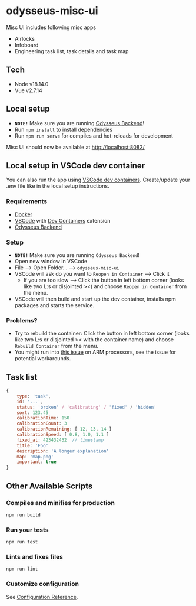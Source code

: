 # odysseus-misc-ui

Misc UI includes following misc apps
- Airlocks
- Infoboard
- Engineering task list, task details and task map

## Tech

- Node v18.14.0
- Vue v2.7.14

## Local setup

* **`NOTE!`** Make sure you are running [Odysseus Backend](https://github.com/OdysseusLarp/odysseus-backend)!
* Run `npm install` to install dependencies
* Run `npm run serve` for compiles and hot-reloads for development

Misc UI should now be available at [http://localhost:8082/](http://localhost:8082/)

## Local setup in VSCode dev container

You can also run the app using [VSCode dev containers](https://code.visualstudio.com/docs/devcontainers/containers). Create/update your .env file like in the local setup instructions.

### Requirements

- [Docker](https://www.docker.com/)
- [VSCode](https://code.visualstudio.com/) with [Dev Containers](https://code.visualstudio.com/docs/devcontainers/tutorial#_install-the-extension) extension
- [Odysseus Backend](https://github.com/OdysseusLarp/odysseus-backend)

### Setup

* **`NOTE!`** Make sure you are running `Odysseus Backend`!
* Open new window in VSCode
* File --> Open Folder... --> `odysseus-misc-ui`
* VSCode will ask do you want to `Reopen in Container` --> Click it
    * If you are too slow --> Click the button in left bottom corner (looks like two L:s or disjointed ><) and choose `Reopen in Container` from the menu.
* VSCode will then build and start up the dev container, installs npm packages and starts the service.

### Problems?

* Try to rebuild the container: Click the button in left bottom corner (looks like two L:s or disjointed >< with the container name) and choose `Rebuild Container` from the menu.
* You might run into [this issue](https://github.com/microsoft/vscode-remote-release/issues/7305) on ARM processors, see the issue for potential workarounds.

## Task list

```js
{
    type: 'task',
    id: '...',
    status: 'broken' / 'calibrating' / 'fixed' / 'hidden'
    sort: 123.45
    calibrationTime: 150
    calibrationCount: 3
    calibrationRemaining: [ 12, 13, 14 ]
    calibrationSpeed: [ 0.8, 1.0, 1.1 ]
    fixed_at: 423432432  // timestamp
    title: 'Foo'
    description: 'A longer explanation'
    map: 'map.png'
    important: true
}
```

## Other Available Scripts

### Compiles and minifies for production
```
npm run build
```

### Run your tests
```
npm run test
```

### Lints and fixes files
```
npm run lint
```

### Customize configuration
See [Configuration Reference](https://cli.vuejs.org/config/).


